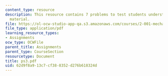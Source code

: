 ```yaml
---
content_type: resource
description: This resource contains 7 problems to test students understanding of course
  material.
file: https://ol-ocw-studio-app-qa.s3.amazonaws.com/courses/2-001-mechanics-materials-i-fall-2006/62d9f8a913c7cf388352d276b618324d_ps3.pdf
file_type: application/pdf
learning_resource_types:
- Assignments
ocw_type: OCWFile
parent_title: Assignments
parent_type: CourseSection
resourcetype: Document
title: ps3.pdf
uid: 62d9f8a9-13c7-cf38-8352-d276b618324d
---
```

